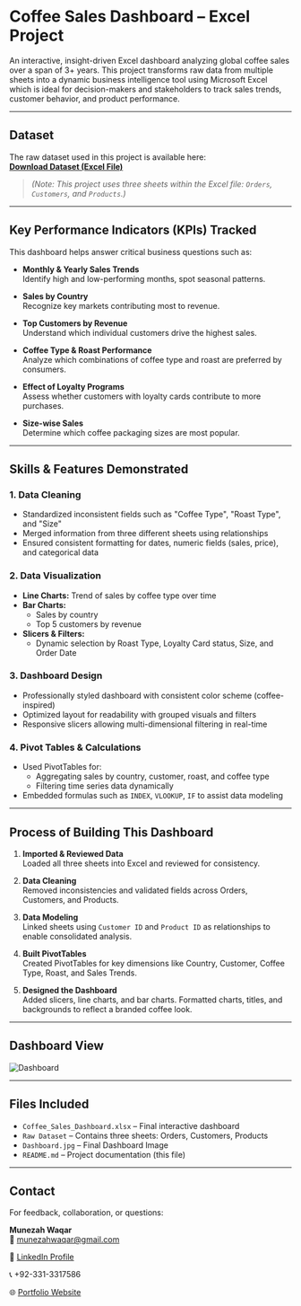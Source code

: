 # Coffee Sales Dashboard – Excel Project

An interactive, insight-driven Excel dashboard analyzing global coffee sales over a span of 3+ years. This project transforms raw data from multiple sheets into a dynamic business intelligence tool using Microsoft Excel which is ideal for decision-makers and stakeholders to track sales trends, customer behavior, and product performance.

---

## Dataset

The raw dataset used in this project is available here:  
**[Download Dataset (Excel File)](https://github.com/munezah/coffee-sales-dashboard-excel/blob/main/coffeeDataset.xlsx)**

> *(Note: This project uses three sheets within the Excel file: `Orders`, `Customers`, and `Products`.)*

---

## Key Performance Indicators (KPIs) Tracked

This dashboard helps answer critical business questions such as:

- **Monthly & Yearly Sales Trends**  
  Identify high and low-performing months, spot seasonal patterns.

- **Sales by Country**  
  Recognize key markets contributing most to revenue.

- **Top Customers by Revenue**  
  Understand which individual customers drive the highest sales.

- **Coffee Type & Roast Performance**  
  Analyze which combinations of coffee type and roast are preferred by consumers.

- **Effect of Loyalty Programs**  
  Assess whether customers with loyalty cards contribute to more purchases.

- **Size-wise Sales**  
  Determine which coffee packaging sizes are most popular.

---

## Skills & Features Demonstrated

### 1. Data Cleaning
- Standardized inconsistent fields such as "Coffee Type", "Roast Type", and "Size"
- Merged information from three different sheets using relationships
- Ensured consistent formatting for dates, numeric fields (sales, price), and categorical data

### 2. Data Visualization
- **Line Charts:** Trend of sales by coffee type over time  
- **Bar Charts:**  
  - Sales by country  
  - Top 5 customers by revenue  
- **Slicers & Filters:**  
  - Dynamic selection by Roast Type, Loyalty Card status, Size, and Order Date

### 3. Dashboard Design
- Professionally styled dashboard with consistent color scheme (coffee-inspired)  
- Optimized layout for readability with grouped visuals and filters  
- Responsive slicers allowing multi-dimensional filtering in real-time

### 4. Pivot Tables & Calculations
- Used PivotTables for:
  - Aggregating sales by country, customer, roast, and coffee type
  - Filtering time series data dynamically
- Embedded formulas such as `INDEX`, `VLOOKUP`, `IF` to assist data modeling

---

## Process of Building This Dashboard

1. **Imported & Reviewed Data**  
   Loaded all three sheets into Excel and reviewed for consistency.

2. **Data Cleaning**  
   Removed inconsistencies and validated fields across Orders, Customers, and Products.

3. **Data Modeling**  
   Linked sheets using `Customer ID` and `Product ID` as relationships to enable consolidated analysis.

4. **Built PivotTables**  
   Created PivotTables for key dimensions like Country, Customer, Coffee Type, Roast, and Sales Trends.

5. **Designed the Dashboard**  
   Added slicers, line charts, and bar charts. Formatted charts, titles, and backgrounds to reflect a branded coffee look.

---

## Dashboard View

![Dashboard](https://github.com/user-attachments/assets/7d22dcd6-e3fe-4f5a-9bc5-a9f25cc1038b)

---

## Files Included

- `Coffee_Sales_Dashboard.xlsx` – Final interactive dashboard
- `Raw Dataset` – Contains three sheets: Orders, Customers, Products
- `Dashboard.jpg` – Final Dashboard Image
- `README.md` – Project documentation (this file)

---

## Contact

For feedback, collaboration, or questions:

**Munezah Waqar**  
📧 munezahwaqar@gmail.com

🔗 [LinkedIn Profile](https://www.linkedin.com/in/munezah-waqar/)

📞 +92-331-3317586

🌐 [Portfolio Website](https://munezahwaqar.info)



